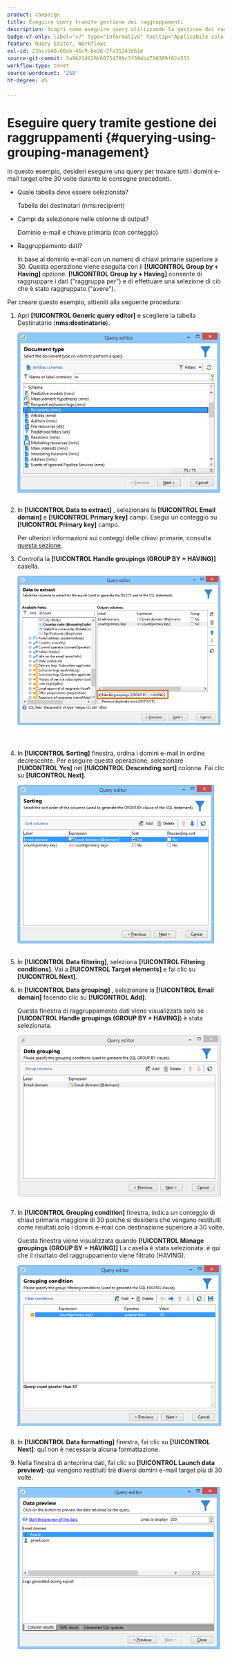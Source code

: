 ```yaml
---
product: campaign
title: Eseguire query tramite gestione dei raggruppamenti
description: Scopri come eseguire query utilizzando la gestione dei raggruppamenti
badge-v7-only: label="v7" type="Informative" tooltip="Applicabile solo a Campaign Classic v7"
feature: Query Editor, Workflows
exl-id: 23bccb48-60ab-46c9-be26-2fa35243d61e
source-git-commit: 3a9b21d626b60754789c3f594ba798309f62a553
workflow-type: tm+mt
source-wordcount: '258'
ht-degree: 4%

---
```


# Eseguire query tramite gestione dei raggruppamenti {#querying-using-grouping-management}



In questo esempio, desideri eseguire una query per trovare tutti i domini e-mail target oltre 30 volte durante le consegne precedenti.

* Quale tabella deve essere selezionata?

  Tabella dei destinatari (nms:recipient)

* Campi da selezionare nelle colonne di output?

  Dominio e-mail e chiave primaria (con conteggio)

* Raggruppamento dati?

  In base al dominio e-mail con un numero di chiavi primarie superiore a 30. Questa operazione viene eseguita con il **[!UICONTROL Group by + Having]** opzione. **[!UICONTROL Group by + Having]** consente di raggruppare i dati (&quot;raggruppa per&quot;) e di effettuare una selezione di ciò che è stato raggruppato (&quot;avere&quot;).

Per creare questo esempio, attieniti alla seguente procedura:

1. Apri **[!UICONTROL Generic query editor]** e scegliere la tabella Destinatario (**nms:destinatario**).

   ![](assets/query_editor_02.png)

1. In **[!UICONTROL Data to extract]** , selezionare la **[!UICONTROL Email domain]** e **[!UICONTROL Primary key]** campi. Esegui un conteggio su **[!UICONTROL Primary key]** campo.

   Per ulteriori informazioni sui conteggi delle chiavi primarie, consulta [questa sezione](../../platform/using/defining-filter-conditions.md#building-expressions).

1. Controlla la **[!UICONTROL Handle groupings (GROUP BY + HAVING)]** casella.

   ![](assets/query_editor_nveau_29.png)

1. In **[!UICONTROL Sorting]** finestra, ordina i domini e-mail in ordine decrescente. Per eseguire questa operazione, selezionare **[!UICONTROL Yes]** nel **[!UICONTROL Descending sort]** colonna. Fai clic su **[!UICONTROL Next]**.

   ![](assets/query_editor_nveau_70.png)

1. In **[!UICONTROL Data filtering]**, seleziona **[!UICONTROL Filtering conditions]**. Vai a **[!UICONTROL Target elements]** e fai clic su **[!UICONTROL Next]**.
1. In **[!UICONTROL Data grouping]** , selezionare la **[!UICONTROL Email domain]** facendo clic su **[!UICONTROL Add]**.

   Questa finestra di raggruppamento dati viene visualizzata solo se **[!UICONTROL Handle groupings (GROUP BY + HAVING]**) è stata selezionata.

   ![](assets/query_editor_blocklist_04.png)

1. In **[!UICONTROL Grouping condition]** finestra, indica un conteggio di chiavi primarie maggiore di 30 poiché si desidera che vengano restituiti come risultati solo i domini e-mail con destinazione superiore a 30 volte.

   Questa finestra viene visualizzata quando **[!UICONTROL Manage groupings (GROUP BY + HAVING)]** La casella è stata selezionata: è qui che il risultato del raggruppamento viene filtrato (HAVING).

   ![](assets/query_editor_blocklist_05.png)

1. In **[!UICONTROL Data formatting]** finestra, fai clic su **[!UICONTROL Next]**: qui non è necessaria alcuna formattazione.
1. Nella finestra di anteprima dati, fai clic su **[!UICONTROL Launch data preview]**: qui vengono restituiti tre diversi domini e-mail target più di 30 volte.

   ![](assets/query_editor_blocklist_06.png)
